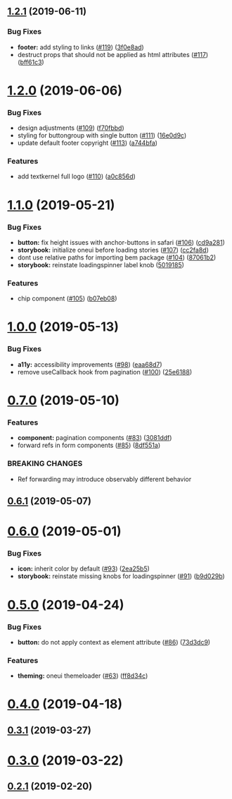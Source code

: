## [1.2.1](https://github.com/textkernel/oneui/compare/1.2.0...1.2.1) (2019-06-11)


### Bug Fixes

* **footer:** add styling to links ([#119](https://github.com/textkernel/oneui/issues/119)) ([3f0e8ad](https://github.com/textkernel/oneui/commit/3f0e8ad))
* destruct props that should not be applied as html attributes ([#117](https://github.com/textkernel/oneui/issues/117)) ([bff61c3](https://github.com/textkernel/oneui/commit/bff61c3))



# [1.2.0](https://github.com/textkernel/oneui/compare/1.1.0...1.2.0) (2019-06-06)


### Bug Fixes

* design adjustments ([#109](https://github.com/textkernel/oneui/issues/109)) ([f70fbbd](https://github.com/textkernel/oneui/commit/f70fbbd))
* styling for buttongroup with single button ([#111](https://github.com/textkernel/oneui/issues/111)) ([16e0d9c](https://github.com/textkernel/oneui/commit/16e0d9c))
* update default footer copyright ([#113](https://github.com/textkernel/oneui/issues/113)) ([a744bfa](https://github.com/textkernel/oneui/commit/a744bfa))


### Features

* add textkernel full logo ([#110](https://github.com/textkernel/oneui/issues/110)) ([a0c856d](https://github.com/textkernel/oneui/commit/a0c856d))



# [1.1.0](https://github.com/textkernel/oneui/compare/1.0.0...1.1.0) (2019-05-21)


### Bug Fixes

* **button:** fix height issues with anchor-buttons in safari ([#106](https://github.com/textkernel/oneui/issues/106)) ([cd9a281](https://github.com/textkernel/oneui/commit/cd9a281))
* **storybook:** initialize oneui before loading stories ([#107](https://github.com/textkernel/oneui/issues/107)) ([cc2fa8d](https://github.com/textkernel/oneui/commit/cc2fa8d))
* dont use relative paths for importing bem package ([#104](https://github.com/textkernel/oneui/issues/104)) ([87061b2](https://github.com/textkernel/oneui/commit/87061b2))
* **storybook:** reinstate loadingspinner label knob ([5019185](https://github.com/textkernel/oneui/commit/5019185))


### Features

* chip component ([#105](https://github.com/textkernel/oneui/issues/105)) ([b07eb08](https://github.com/textkernel/oneui/commit/b07eb08))



# [1.0.0](https://github.com/textkernel/oneui/compare/0.7.0...1.0.0) (2019-05-13)


### Bug Fixes

* **a11y:** accessibility improvements ([#98](https://github.com/textkernel/oneui/issues/98)) ([eaa68d7](https://github.com/textkernel/oneui/commit/eaa68d7))
* remove useCallback hook from pagination ([#100](https://github.com/textkernel/oneui/issues/100)) ([25e6188](https://github.com/textkernel/oneui/commit/25e6188))



# [0.7.0](https://github.com/textkernel/oneui/compare/0.6.1...0.7.0) (2019-05-10)


### Features

* **component:** pagination components ([#83](https://github.com/textkernel/oneui/issues/83)) ([3081ddf](https://github.com/textkernel/oneui/commit/3081ddf))
* forward refs in form components ([#85](https://github.com/textkernel/oneui/issues/85)) ([8df551a](https://github.com/textkernel/oneui/commit/8df551a))


### BREAKING CHANGES

* Ref forwarding may introduce observably different behavior



## [0.6.1](https://github.com/textkernel/oneui/compare/0.6.0...0.6.1) (2019-05-07)



# [0.6.0](https://github.com/textkernel/oneui/compare/0.5.0...0.6.0) (2019-05-01)


### Bug Fixes

* **icon:** inherit color by default ([#93](https://github.com/textkernel/oneui/issues/93)) ([2ea25b5](https://github.com/textkernel/oneui/commit/2ea25b5))
* **storybook:** reinstate missing knobs for loadingspinner ([#91](https://github.com/textkernel/oneui/issues/91)) ([b9d029b](https://github.com/textkernel/oneui/commit/b9d029b))



# [0.5.0](https://github.com/textkernel/oneui/compare/0.4.0...0.5.0) (2019-04-24)


### Bug Fixes

* **button:** do not apply context as element attribute ([#86](https://github.com/textkernel/oneui/issues/86)) ([73d3dc9](https://github.com/textkernel/oneui/commit/73d3dc9))


### Features

* **theming:** oneui themeloader ([#63](https://github.com/textkernel/oneui/issues/63)) ([ff8d34c](https://github.com/textkernel/oneui/commit/ff8d34c))



# [0.4.0](https://github.com/textkernel/oneui/compare/0.3.1...0.4.0) (2019-04-18)



## [0.3.1](https://github.com/textkernel/oneui/compare/0.3.0...0.3.1) (2019-03-27)



# [0.3.0](https://github.com/textkernel/oneui/compare/0.2.1...0.3.0) (2019-03-22)



## [0.2.1](https://github.com/textkernel/oneui/compare/0.1.0...0.2.1) (2019-02-20)



